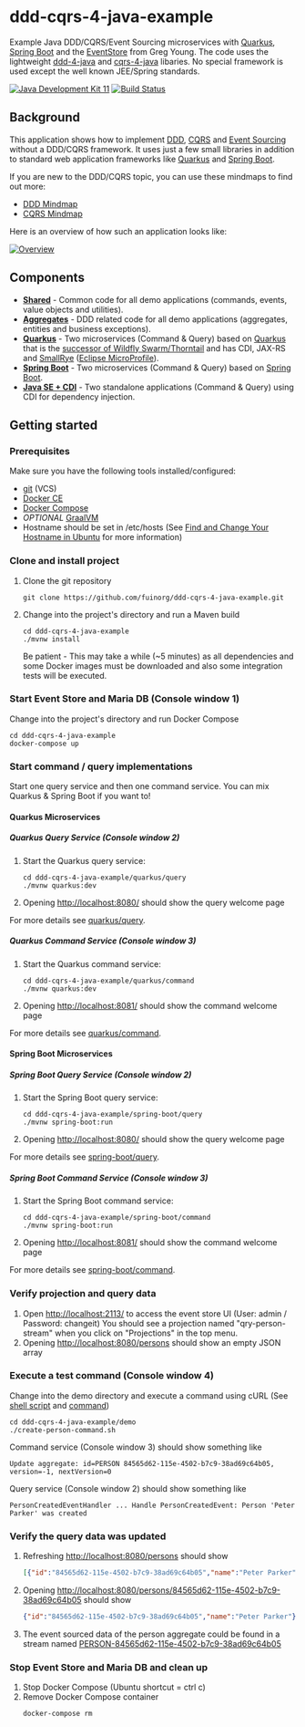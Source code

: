 # ddd-cqrs-4-java-example
Example Java DDD/CQRS/Event Sourcing microservices with [Quarkus](https://quarkus.io/), [Spring Boot](https://spring.io/projects/spring-boot/) and the [EventStore](https://eventstore.org/) from Greg Young. The code uses the lightweight [ddd-4-java](https://github.com/fuinorg/ddd-4-java) and [cqrs-4-java](https://github.com/fuinorg/cqrs-4-java) libaries. No special framework is used except the well known JEE/Spring standards.

[![Java Development Kit 11](https://img.shields.io/badge/JDK-11-green.svg)](https://openjdk.java.net/projects/jdk/11/)
[![Build Status](https://github.com/fuinorg/ddd-cqrs-4-java-example/actions/workflows/maven.yml/badge.svg)](https://github.com/fuinorg/ddd-cqrs-4-java-example/actions/workflows/maven.yml)

## Background
This application shows how to implement [DDD](https://en.wikipedia.org/wiki/Domain-driven_design), [CQRS](https://en.wikipedia.org/wiki/Command%E2%80%93query_separation) and [Event Sourcing](https://martinfowler.com/eaaDev/EventSourcing.html) without a DDD/CQRS framework. It uses just a few small libraries in addition to  standard web application frameworks like [Quarkus](https://quarkus.io/) and [Spring Boot](https://spring.io/projects/spring-boot/).

If you are new to the DDD/CQRS topic, you can use these mindmaps to find out more: 
- [DDD Mindmap](https://www.mindmeister.com/de/177813182/ddd)
- [CQRS Mindmap](https://www.mindmeister.com/de/177815383/cqrs)

Here is an overview of how such an application looks like: 

[![Overview](https://raw.github.com/fuinorg/ddd-cqrs-4-java-example/master/doc/cqrs-overview-small.png)](doc/cqrs-overview.png)

## Components
- **[Shared](shared)** - Common code for all demo applications (commands, events, value objects and utilities).
- **[Aggregates](aggregates)** - DDD related code for all demo applications (aggregates, entities and business exceptions).
- **[Quarkus](quarkus)** - Two microservices (Command & Query) based on [Quarkus](https://quarkus.io/) that is the [successor of Wildfly Swarm/Thorntail](https://thorntail.io/posts/thorntail-community-announcement-on-quarkus/) and has CDI, JAX-RS and [SmallRye](https://smallrye.io/) ([Eclipse MicroProfile](http://microprofile.io/)).
- **[Spring Boot](spring-boot)** - Two microservices (Command & Query) based on [Spring Boot](https://spring.io/projects/spring-boot/).
- **[Java SE + CDI](java-se-cdi)** - Two standalone applications (Command & Query) using CDI for dependency injection.

## Getting started

### Prerequisites
Make sure you have the following tools installed/configured:
* [git](https://git-scm.com/) (VCS)
* [Docker CE](https://docs.docker.com/engine/installation/linux/docker-ce/ubuntu/)
* [Docker Compose](https://docs.docker.com/compose/)
* *OPTIONAL* [GraalVM](https://www.graalvm.org/)
* Hostname should be set in /etc/hosts (See [Find and Change Your Hostname in Ubuntu](https://helpdeskgeek.com/linux-tips/find-and-change-your-hostname-in-ubuntu/) for more information)

### Clone and install project 
1. Clone the git repository
   ```
   git clone https://github.com/fuinorg/ddd-cqrs-4-java-example.git
   ```
2. Change into the project's directory and run a Maven build
   ```
   cd ddd-cqrs-4-java-example
   ./mvnw install
   ```
   Be patient - This may take a while (~5 minutes) as all dependencies and some Docker images must be downloaded and also some integration tests will be executed.
   
### Start Event Store and Maria DB (Console window 1)
Change into the project's directory and run Docker Compose
```
cd ddd-cqrs-4-java-example
docker-compose up
```

### Start command / query implementations
Start one query service and then one command service.
You can mix Quarkus & Spring Boot if you want to!

#### Quarkus Microservices

##### Quarkus Query Service (Console window 2)
1. Start the Quarkus query service:
   ```
   cd ddd-cqrs-4-java-example/quarkus/query
   ./mvnw quarkus:dev
   ```
2. Opening [http://localhost:8080/](http://localhost:8080/) should show the query welcome page

For more details see [quarkus/query](quarkus/query).

##### Quarkus Command Service (Console window 3)
1. Start the Quarkus command service:   
   ```
   cd ddd-cqrs-4-java-example/quarkus/command
   ./mvnw quarkus:dev
   ```
2. Opening [http://localhost:8081/](http://localhost:8081/) should show the command welcome page

For more details see [quarkus/command](quarkus/command).

#### Spring Boot Microservices

##### Spring Boot Query Service (Console window 2)
1. Start the Spring Boot query service:   
   ```
   cd ddd-cqrs-4-java-example/spring-boot/query
   ./mvnw spring-boot:run
   ```
2. Opening [http://localhost:8080/](http://localhost:8080/) should show the query welcome page

For more details see [spring-boot/query](spring-boot/query).

##### Spring Boot Command Service (Console window 3)
1. Start the Spring Boot command service:   
   ```
   cd ddd-cqrs-4-java-example/spring-boot/command
   ./mvnw spring-boot:run
   ```
2. Opening [http://localhost:8081/](http://localhost:8081/) should show the command welcome page

For more details see [spring-boot/command](spring-boot/command).

### Verify projection and query data
1. Open [http://localhost:2113/](http://localhost:2113/) to access the event store UI (User: admin / Password: changeit)
   You should see a projection named "qry-person-stream" when you click on "Projections" in the top menu.
2. Opening [http://localhost:8080/persons](http://localhost:8080/persons) should show an empty JSON array

### Execute a test command (Console window 4)
Change into the demo directory and execute a command using cURL (See [shell script](demo/create-person-command.sh) and [command](demo/create-person-command.json)) 
```
cd ddd-cqrs-4-java-example/demo
./create-person-command.sh
```   
Command service (Console window 3) should show something like
```
Update aggregate: id=PERSON 84565d62-115e-4502-b7c9-38ad69c64b05, version=-1, nextVersion=0
```   
Query service (Console window 2) should show something like
```
PersonCreatedEventHandler ... Handle PersonCreatedEvent: Person 'Peter Parker' was created
```    

### Verify the query data was updated
1. Refreshing [http://localhost:8080/persons](http://localhost:8080/persons) should show
    ```json
    [{"id":"84565d62-115e-4502-b7c9-38ad69c64b05","name":"Peter Parker"}]
    ```
2. Opening [http://localhost:8080/persons/84565d62-115e-4502-b7c9-38ad69c64b05](http://localhost:8080/persons/84565d62-115e-4502-b7c9-38ad69c64b05) should show
    ```json
    {"id":"84565d62-115e-4502-b7c9-38ad69c64b05","name":"Peter Parker"}
3. The event sourced data of the person aggregate could be found in a stream named [PERSON-84565d62-115e-4502-b7c9-38ad69c64b05](http://localhost:2113/web/index.html#/streams/PERSON-84565d62-115e-4502-b7c9-38ad69c64b05)


### Stop Event Store and Maria DB and clean up
1. Stop Docker Compose (Ubuntu shortcut = ctrl c)
2. Remove Docker Compose container
   ```   
   docker-compose rm
   ```
